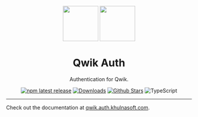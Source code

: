 <p align="center">
  <a href="https://qwik.dev" target="_blank"><img height="96px" src="https://auth.khulnasoft.com/img/etc/qwik.svg" /></a>
  <a href="https://qwik.auth.khulnasoft.com" target="_blank"><img height="96px" src="https://auth.khulnasoft.com/img/logo-sm.png" /></a>
  <h1 align="center">Qwik Auth</h1>
</p>
<p align="center">
  Authentication for Qwik.
</p>
<p align="center">
  <a href="https://www.npmjs.com/package/@nextauth.js/qwik"><img src="https://img.shields.io/npm/v/@nextauth.js/qwik?style=flat-square&label=latest&color=purple" alt="npm latest release" /></a>
  <a href="https://www.npmtrends.com/@nextauth.js/qwik"><img src="https://img.shields.io/npm/dm/@nextauth.js/qwik?style=flat-square&color=cyan" alt="Downloads" /></a>
  <a href="https://github.com/khulnasoft/nextdev/stargazers"><img src="https://img.shields.io/github/stars/khulnasoft/nextdev?style=flat-square&color=orange" alt="Github Stars" /></a>
  <img src="https://shields.io/badge/TypeScript-3178C6?logo=TypeScript&logoColor=fff&style=flat-square" alt="TypeScript" />
</p>

---

Check out the documentation at [qwik.auth.khulnasoft.com](https://qwik.auth.khulnasoft.com).
